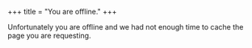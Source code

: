 +++
title = "You are offline."
+++

Unfortunately you are offline and we had not enough time to cache the page you are requesting.